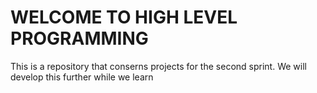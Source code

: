 # WELCOME TO HIGH LEVEL PROGRAMMING
This is a repository that conserns projects for the second sprint.
We will develop this further while we learn
